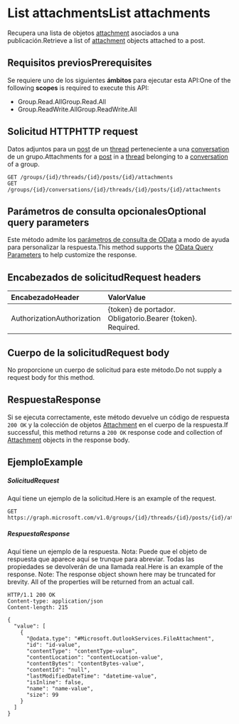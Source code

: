 # <a name="list-attachments"></a><span data-ttu-id="b1f07-101">List attachments</span><span class="sxs-lookup"><span data-stu-id="b1f07-101">List attachments</span></span>

<span data-ttu-id="b1f07-102">Recupera una lista de objetos [attachment](../resources/attachment.md) asociados a una publicación.</span><span class="sxs-lookup"><span data-stu-id="b1f07-102">Retrieve a list of [attachment](../resources/attachment.md) objects attached to a post.</span></span>
## <a name="prerequisites"></a><span data-ttu-id="b1f07-103">Requisitos previos</span><span class="sxs-lookup"><span data-stu-id="b1f07-103">Prerequisites</span></span>
<span data-ttu-id="b1f07-104">Se requiere uno de los siguientes **ámbitos** para ejecutar esta API:</span><span class="sxs-lookup"><span data-stu-id="b1f07-104">One of the following **scopes** is required to execute this API:</span></span>

* <span data-ttu-id="b1f07-105">Group.Read.All</span><span class="sxs-lookup"><span data-stu-id="b1f07-105">Group.Read.All</span></span>
* <span data-ttu-id="b1f07-106">Group.ReadWrite.All</span><span class="sxs-lookup"><span data-stu-id="b1f07-106">Group.ReadWrite.All</span></span>

## <a name="http-request"></a><span data-ttu-id="b1f07-107">Solicitud HTTP</span><span class="sxs-lookup"><span data-stu-id="b1f07-107">HTTP request</span></span>
<!-- { "blockType": "ignored" } -->
<span data-ttu-id="b1f07-108">Datos adjuntos para un [post](../resources/post.md) de un [thread](../resources/conversationthread.md) perteneciente a una [conversation](../resources/conversation.md) de un grupo.</span><span class="sxs-lookup"><span data-stu-id="b1f07-108">Attachments for a [post](../resources/post.md) in a [thread](../resources/conversationthread.md) belonging to a [conversation](../resources/conversation.md) of a group.</span></span>
```http
GET /groups/{id}/threads/{id}/posts/{id}/attachments
GET /groups/{id}/conversations/{id}/threads/{id}/posts/{id}/attachments
```
## <a name="optional-query-parameters"></a><span data-ttu-id="b1f07-109">Parámetros de consulta opcionales</span><span class="sxs-lookup"><span data-stu-id="b1f07-109">Optional query parameters</span></span>
<span data-ttu-id="b1f07-110">Este método admite los [parámetros de consulta de OData](http://developer.microsoft.com/en-us/graph/docs/overview/query_parameters) a modo de ayuda para personalizar la respuesta.</span><span class="sxs-lookup"><span data-stu-id="b1f07-110">This method supports the [OData Query Parameters](http://developer.microsoft.com/en-us/graph/docs/overview/query_parameters) to help customize the response.</span></span>
## <a name="request-headers"></a><span data-ttu-id="b1f07-111">Encabezados de solicitud</span><span class="sxs-lookup"><span data-stu-id="b1f07-111">Request headers</span></span>
| <span data-ttu-id="b1f07-112">Encabezado</span><span class="sxs-lookup"><span data-stu-id="b1f07-112">Header</span></span>       | <span data-ttu-id="b1f07-113">Valor</span><span class="sxs-lookup"><span data-stu-id="b1f07-113">Value</span></span> |
|:---------------|:--------|
| <span data-ttu-id="b1f07-114">Authorization</span><span class="sxs-lookup"><span data-stu-id="b1f07-114">Authorization</span></span>  | <span data-ttu-id="b1f07-p101">{token} de portador. Obligatorio.</span><span class="sxs-lookup"><span data-stu-id="b1f07-p101">Bearer {token}. Required.</span></span>  |

## <a name="request-body"></a><span data-ttu-id="b1f07-117">Cuerpo de la solicitud</span><span class="sxs-lookup"><span data-stu-id="b1f07-117">Request body</span></span>
<span data-ttu-id="b1f07-118">No proporcione un cuerpo de solicitud para este método.</span><span class="sxs-lookup"><span data-stu-id="b1f07-118">Do not supply a request body for this method.</span></span>

## <a name="response"></a><span data-ttu-id="b1f07-119">Respuesta</span><span class="sxs-lookup"><span data-stu-id="b1f07-119">Response</span></span>

<span data-ttu-id="b1f07-120">Si se ejecuta correctamente, este método devuelve un código de respuesta `200 OK` y la colección de objetos [Attachment](../resources/attachment.md) en el cuerpo de la respuesta.</span><span class="sxs-lookup"><span data-stu-id="b1f07-120">If successful, this method returns a `200 OK` response code and collection of [Attachment](../resources/attachment.md) objects in the response body.</span></span>
## <a name="example"></a><span data-ttu-id="b1f07-121">Ejemplo</span><span class="sxs-lookup"><span data-stu-id="b1f07-121">Example</span></span>
##### <a name="request"></a><span data-ttu-id="b1f07-122">Solicitud</span><span class="sxs-lookup"><span data-stu-id="b1f07-122">Request</span></span>
<span data-ttu-id="b1f07-123">Aquí tiene un ejemplo de la solicitud.</span><span class="sxs-lookup"><span data-stu-id="b1f07-123">Here is an example of the request.</span></span>
<!-- {
  "blockType": "request",
  "name": "get_attachments"
}-->
```http
GET https://graph.microsoft.com/v1.0/groups/{id}/threads/{id}/posts/{id}/attachments
```
##### <a name="response"></a><span data-ttu-id="b1f07-124">Respuesta</span><span class="sxs-lookup"><span data-stu-id="b1f07-124">Response</span></span>
<span data-ttu-id="b1f07-p102">Aquí tiene un ejemplo de la respuesta. Nota: Puede que el objeto de respuesta que aparece aquí se trunque para abreviar. Todas las propiedades se devolverán de una llamada real.</span><span class="sxs-lookup"><span data-stu-id="b1f07-p102">Here is an example of the response. Note: The response object shown here may be truncated for brevity. All of the properties will be returned from an actual call.</span></span>
<!-- {
  "blockType": "response",
  "truncated": true,
  "@odata.type": "microsoft.graph.attachment",
  "isCollection": true
} -->
```http
HTTP/1.1 200 OK
Content-type: application/json
Content-length: 215

{
  "value": [
    {
      "@odata.type": "#Microsoft.OutlookServices.FileAttachment",
      "id": "id-value",
      "contentType": "contentType-value",
      "contentLocation": "contentLocation-value",
      "contentBytes": "contentBytes-value",
      "contentId": "null",
      "lastModifiedDateTime": "datetime-value",
      "isInline": false,
      "name": "name-value",
      "size": 99
    }
  ]
}
```

<!-- uuid: 8fcb5dbc-d5aa-4681-8e31-b001d5168d79
2015-10-25 14:57:30 UTC -->
<!-- {
  "type": "#page.annotation",
  "description": "List attachments",
  "keywords": "",
  "section": "documentation",
  "tocPath": ""
}-->
